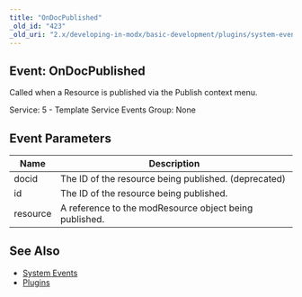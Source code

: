 ```yaml
---
title: "OnDocPublished"
_old_id: "423"
_old_uri: "2.x/developing-in-modx/basic-development/plugins/system-events/ondocpublished"
---
```


## Event: OnDocPublished

Called when a Resource is published via the Publish context menu.

Service: 5 - Template Service Events
Group: None

## Event Parameters

| Name     | Description                                            |
| -------- | ------------------------------------------------------ |
| docid    | The ID of the resource being published. (deprecated)   |
| id       | The ID of the resource being published.                |
| resource | A reference to the modResource object being published. |

## See Also

- [System Events](extending-modx/plugins/system-events "System Events")
- [Plugins](extending-modx/plugins "Plugins")
